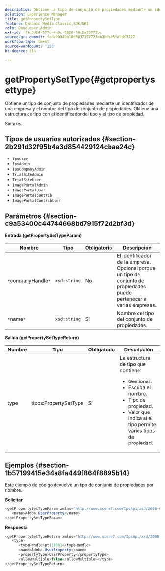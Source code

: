 ```yaml
---
description: Obtiene un tipo de conjunto de propiedades mediante un identificador de una empresa y el nombre del tipo de conjunto de propiedades. Obtiene una estructura de tipo con el identificador del tipo y el tipo de propiedad.
solution: Experience Manager
title: getPropertySetType
feature: Dynamic Media Classic,SDK/API
role: Developer,Admin
exl-id: ff9c3d24-577c-4a9c-8820-60c2a33773bc
source-git-commit: fcda99340a18d5037157723bb3bdca5fa9df3277
workflow-type: tm+mt
source-wordcount: '158'
ht-degree: 11%

---
```


# getPropertySetType{#getpropertysettype}

Obtiene un tipo de conjunto de propiedades mediante un identificador de una empresa y el nombre del tipo de conjunto de propiedades. Obtiene una estructura de tipo con el identificador del tipo y el tipo de propiedad.

Sintaxis

## Tipos de usuarios autorizados {#section-2b291d32f95b4a3d854429124cbae24c}

* `IpsUser`
* `IpsAdmin`
* `IpsCompanyAdmin`
* `TrialSiteAdmin`
* `TrialSiteUser`
* `ImagePortalAdmin`
* `ImagePortalUser`
* `ImagePortalContrib`
* `ImagePortalContribUser`

## Parámetros {#section-c9a53400c44744668bd7915f72d2bf3d}

**Entrada (getPropertySetTypeParam)**

| Nombre | Tipo | Obligatorio | Descripción |
|---|---|---|---|
| `*`companyHandle`*` | `xsd:string` | No | El identificador de la empresa. Opcional porque un tipo de conjunto de propiedades puede pertenecer a varias empresas. |
| `*`name`*` | `xsd:string` | Sí | Nombre del tipo del conjunto de propiedades. |

**Salida (getPropertySetTypeReturn)**

<table id="table_F2724F6B706C4F658AED99290E29F3E6"> 
 <thead> 
  <tr> 
   <th colname="col1" class="entry"> Nombre </th> 
   <th colname="col2" class="entry"> Tipo </th> 
   <th colname="col3" class="entry"> Obligatorio </th> 
   <th colname="col4" class="entry"> Descripción </th> 
  </tr> 
 </thead>
 <tbody> 
  <tr> 
   <td colname="col1"> <span class="codeph"> <span class="varname"> type</span> </span> </td> 
   <td colname="col2"> <span class="codeph"> tipos:PropertySetType</span> </td> 
   <td colname="col3"> Sí </td> 
   <td colname="col4">La estructura de tipo que contiene: 
    <ul id="ul_FC028882124D4CD6870A076CBFB80333"> 
     <li id="li_9F36539C51ED48EDBECCD6A07A4FDD4A">Gestionar. </li> 
     <li id="li_6004406A0D1341648A714FF3C61E4004">Escriba el nombre. </li> 
     <li id="li_29F6CA9D8B134ED3B10B6BDBB41BF607">Tipo de propiedad. </li> 
     <li id="li_A2354354541A4F1AB7234F65F2B61A40">Valor que indica si el tipo permite varios tipos de propiedad. </li> 
    </ul> </td> 
  </tr> 
 </tbody> 
</table>

## Ejemplos {#section-1b57199415e34a8fa449f864f8895b14}

Este ejemplo de código devuelve un tipo de conjunto de propiedades por nombre.

**Solicitar**

```java
<getPropertySetTypeParam xmlns="http://www.scene7.com/IpsApi/xsd/2008-01-15">
   <name>Adobe.UserProperty</name>
</getPropertySetTypeParam>
```

**Respuesta**

```java
<getPropertySetTypeReturn xmlns="http://www.scene7.com/IpsApi/xsd/2008-01-15">
   <type>
      <typeHandle>pt|10801</typeHandle>
      <name>Adobe.UserProperty</name>
      <propertyType>UserProperty</propertyType>
      <allowMultiple>false</allowMultiple></type>
</getPropertySetTypeReturn>
```
